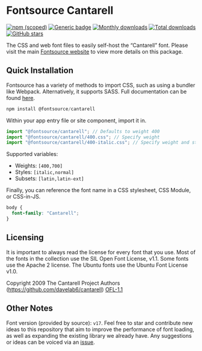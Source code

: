 # Fontsource Cantarell

[![npm (scoped)](https://img.shields.io/npm/v/@fontsource/cantarell?color=brightgreen)](https://www.npmjs.com/package/@fontsource/cantarell) [![Generic badge](https://img.shields.io/badge/fontsource-passing-brightgreen)](https://github.com/fontsource/fontsource) [![Monthly downloads](https://badgen.net/npm/dm/@fontsource/cantarell)](https://github.com/fontsource/fontsource) [![Total downloads](https://badgen.net/npm/dt/@fontsource/cantarell)](https://github.com/fontsource/fontsource) [![GitHub stars](https://img.shields.io/github/stars/fontsource/fontsource.svg?style=social&label=Star)](https://github.com/fontsource/fontsource/stargazers)

The CSS and web font files to easily self-host the “Cantarell” font. Please visit the main [Fontsource website](https://fontsource.org/fonts/cantarell) to view more details on this package.

## Quick Installation

Fontsource has a variety of methods to import CSS, such as using a bundler like Webpack. Alternatively, it supports SASS. Full documentation can be found [here](https://fontsource.org/docs/getting-started/introduction).

```javascript
npm install @fontsource/cantarell
```

Within your app entry file or site component, import it in.

```javascript
import "@fontsource/cantarell"; // Defaults to weight 400
import "@fontsource/cantarell/400.css"; // Specify weight
import "@fontsource/cantarell/400-italic.css"; // Specify weight and style

```

Supported variables:
- Weights: `[400,700]`
- Styles: `[italic,normal]`
- Subsets: `[latin,latin-ext]`

Finally, you can reference the font name in a CSS stylesheet, CSS Module, or CSS-in-JS.

```css
body {
  font-family: "Cantarell";
}
```

## Licensing
It is important to always read the license for every font that you use.
Most of the fonts in the collection use the SIL Open Font License, v1.1. Some fonts use the Apache 2 license. The Ubuntu fonts use the Ubuntu Font License v1.0.

Copyright 2009 The Cantarell Project Authors (https://github.com/davelab6/cantarell)
[OFL-1.1](http://scripts.sil.org/OFL)

## Other Notes
Font version (provided by source): `v17`.
Feel free to star and contribute new ideas to this repository that aim to improve the performance of font loading, as well as expanding the existing library we already have. Any suggestions or ideas can be voiced via an [issue](https://github.com/fontsource/fontsource/issues).